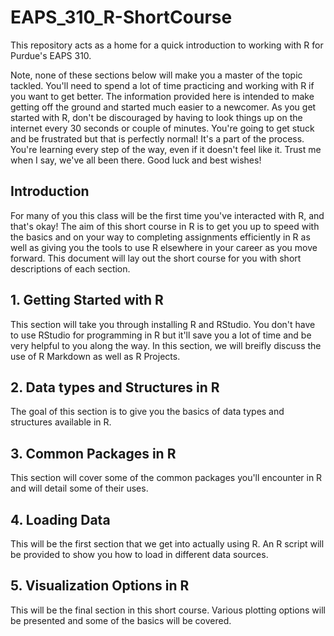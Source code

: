 # EAPS_310_R-ShortCourse
 This repository acts as a home for a quick introduction to working with R for Purdue's EAPS 310.

 Note, none of these sections below will make you a master of the topic tackled. You'll need to spend a lot of time practicing and working with R if you want to get better. The information provided here is intended to make getting off the ground and started much easier to a newcomer. 
 As you get started with R, don't be discouraged by having to look things up on the internet every 30 seconds or couple of minutes. You're going to get stuck and be frustrated but that is perfectly normal! It's a part of the process. You're learning every step of the way, even if it doesn't feel like it. Trust me when I say, we've all been there. Good luck and best wishes!

## Introduction
  For many of you this class will be the first time you've interacted with R, and that's okay! The aim of this short course in R is to get you up to speed with the basics and on your way to completing assignments efficiently in R as well as giving you the tools to use R elsewhere in your career as you move forward. This document will lay out the short course for you with short descriptions of each section.

## 1. Getting Started with R
  This section will take you through installing R and RStudio. You don't have to use RStudio for programming in R but it'll save you a lot of time and be very helpful to you along the way. In this section, we will breifly discuss the use of R Markdown as well as R Projects.

## 2. Data types and Structures in R
  The goal of this section is to give you the basics of data types and structures available in R.

## 3. Common Packages in R
  This section will cover some of the common packages you'll encounter in R and will detail some of their uses.

## 4. Loading Data
  This will be the first section that we get into actually using R. An R script will be provided to show you how to load in different data sources.

## 5. Visualization Options in R
  This will be the final section in this short course. Various plotting options will be presented and some of the basics will be covered.
